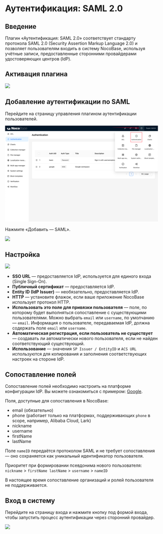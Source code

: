 # Аутентификация: SAML 2.0

<PluginInfo commercial="true" name="auth-saml"></PluginInfo>

## Введение

Плагин «Аутентификация: SAML 2.0» соответствует стандарту протокола SAML 2.0 (Security Assertion Markup Language 2.0) и позволяет пользователям входить в систему NocoBase, используя учётные записи, предоставленные сторонними провайдерами удостоверяющих центров (IdP).

## Активация плагина

![](https://static-docs.nocobase.com/6a12f3d8073c47532a4f8aac900e4296.png)

## Добавление аутентификации по SAML

Перейдите на страницу управления плагином аутентификации пользователей.

![](../auth-oidc/static/2023-12-03-18-19-33.png)

Нажмите «Добавить — SAML».

![](https://static-docs.nocobase.com/5076fe56086b7799be308bbaf7c4425d.png)

## Настройка

![](https://static-docs.nocobase.com/976b66e589973c322d81dcddd22c6146.png)

- **SSO URL** — предоставляется IdP, используется для единого входа (Single Sign-On).
- **Публичный сертификат** — предоставляется IdP.
- **Entity ID (IdP Issuer)** — необязательно, предоставляется IdP.
- **HTTP** — установите флажок, если ваше приложение NocoBase использует протокол HTTP.
- **Использовать это поле для привязки пользователя** — поле, по которому будет выполняться сопоставление с существующими пользователями. Можно выбрать `email` или `username`, по умолчанию — `email`. Информация о пользователе, передаваемая IdP, должна содержать поле `email` или `username`.
- **Автоматическая регистрация, если пользователь не существует** — создавать ли автоматически нового пользователя, если не найден соответствующий существующий.
- **Использование** — значения `SP Issuer / EntityID` и `ACS URL` используются для копирования и заполнения соответствующих настроек на стороне IdP.

## Сопоставление полей

Сопоставление полей необходимо настроить на платформе конфигурации IdP. Вы можете ознакомиться с примером: [Google](../auth-saml/example/google.md).

Поля, доступные для сопоставления в NocoBase:

- email (обязательно)
- phone (работает только на платформах, поддерживающих `phone` в scope, например, Alibaba Cloud, Lark)
- nickname
- username
- firstName
- lastName

Поле `nameID` передаётся протоколом SAML и не требует сопоставления — оно сохраняется как уникальный идентификатор пользователя.

Приоритет при формировании псевдонима нового пользователя:  
`nickname` > `firstName lastName` > `username` > `nameID`

В настоящее время сопоставление организаций и ролей пользователя не поддерживается.

## Вход в систему

Перейдите на страницу входа и нажмите кнопку под формой входа, чтобы запустить процесс аутентификации через сторонний провайдер.

![](https://static-docs.nocobase.com/74963865c9d36a294948e6adeb5b24bc.png)
